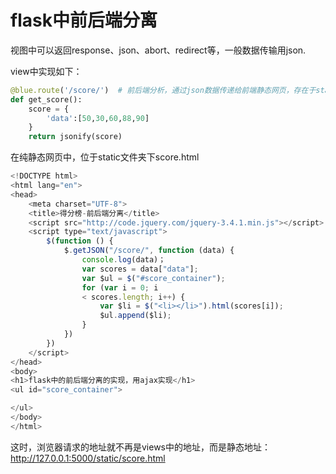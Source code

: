 # flask中前后端分离

视图中可以返回response、json、abort、redirect等，一般数据传输用json.

view中实现如下：

```python
@blue.route('/score/')  # 前后端分析，通过json数据传递给前端静态网页，存在于static文件夹中
def get_score():
    score = {
        'data':[50,30,60,88,90]
    }
    return jsonify(score)
```

在纯静态网页中，位于static文件夹下score.html

```javascript
<!DOCTYPE html>
<html lang="en">
<head>
    <meta charset="UTF-8">
    <title>得分榜-前后端分离</title>
    <script src="http://code.jquery.com/jquery-3.4.1.min.js"></script>  这个是从http://code.jquery.com/中获取的接口
    <script type="text/javascript">
        $(function () {
            $.getJSON("/score/", function (data) {
                console.log(data)；
                var scores = data["data"];
                var $ul = $("#score_container");
                for (var i = 0; i
                < scores.length; i++) {
                    var $li = $("<li></li>").html(scores[i]);
                    $ul.append($li);
                }
            })
        })
	</script>
</head>
<body>
<h1>flask中的前后端分离的实现，用ajax实现</h1>
<ul id="score_container">

</ul>
</body>
</html>
```

这时，浏览器请求的地址就不再是views中的地址，而是静态地址：<http://127.0.0.1:5000/static/score.html>

